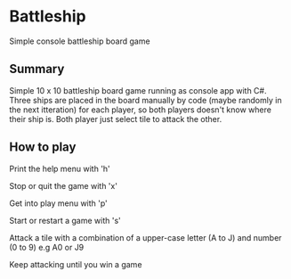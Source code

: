 # Battleship
Simple console battleship board game

## Summary
Simple 10 x 10 battleship board game running as console app with C#. Three ships are placed in the board manually by code (maybe randomly in the next itteration) for each player, so both players doesn't know where their ship is. Both player just select tile to attack the other.

## How to play
Print the help menu with 'h'

Stop or quit the game with 'x'

Get into play menu with 'p'

Start or restart a game with 's'

Attack a tile with a combination of a upper-case letter (A to J) and number (0 to 9) e.g A0 or J9

Keep attacking until you win a game
